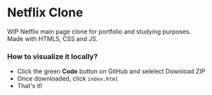 # Netflix Clone

WIP Netflix main page clone for portfolio and studying purposes.  
Made with HTML5, CSS and JS.

### How to visualize it locally?
- Click the green **Code** button on GitHub and selelect Download ZIP
- Once downloaded, click ``index.html``
- That's it!

